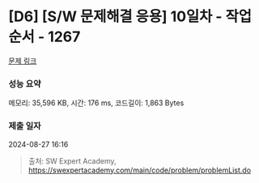 # [D6] [S/W 문제해결 응용] 10일차 - 작업순서 - 1267 

[문제 링크](https://swexpertacademy.com/main/code/problem/problemDetail.do?contestProbId=AV18TrIqIwUCFAZN) 

### 성능 요약

메모리: 35,596 KB, 시간: 176 ms, 코드길이: 1,863 Bytes

### 제출 일자

2024-08-27 16:16



> 출처: SW Expert Academy, https://swexpertacademy.com/main/code/problem/problemList.do